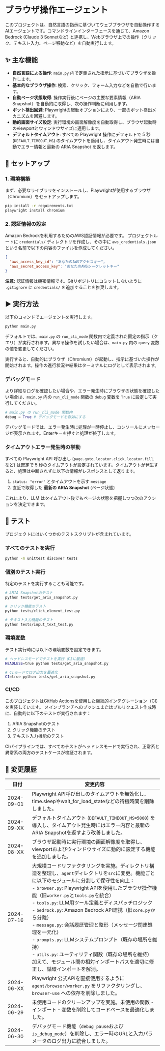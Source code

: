 # ブラウザ操作エージェント

このプロジェクトは、自然言語の指示に基づいてウェブブラウザを自動操作するAIエージェントです。コマンドラインインターフェースを通じて、Amazon Bedrock (Claude 3 Sonnetなど) と連携し、Webブラウザ上での操作（クリック、テキスト入力、ページ移動など）を自動実行します。

## ✨ 主な機能

- **自然言語による操作**: `main.py` 内で定義された指示に基づいてブラウザを操作します。
- **基本的なブラウザ操作**: 検索、クリック、フォーム入力などを自動で行います。
- **自動ページ状態取得**: 操作実行後にページの主要な要素情報（ARIA Snapshot）を自動的に取得し、次の操作判断に利用します。
- **ボット検出回避**: Playwrightの起動オプションにより、一部のボット検出メカニズムを回避します。
- **動的画面サイズ設定**: 実行環境の画面解像度を自動取得し、ブラウザ起動時のviewportとウィンドウサイズに適用します。
- **デフォルトタイムアウト**: すべての Playwright 操作にデフォルトで 5 秒 (`DEFAULT_TIMEOUT_MS`) のタイムアウトを適用し、タイムアウト発生時には自動でエラー情報と最新の ARIA Snapshot を返します。

## 🚀 セットアップ

### 1. 環境構築

まず、必要なライブラリをインストールし、Playwrightが使用するブラウザ（Chromium）をセットアップします。

```bash
pip install -r requirements.txt
playwright install chromium
```

### 2. 認証情報の設定

Amazon Bedrockを利用するためのAWS認証情報が必要です。
プロジェクトルートに `credentials/` ディレクトリを作成し、その中に `aws_credentials.json` という名前で以下の内容のファイルを作成してください。

```json
{
  "aws_access_key_id": "あなたのAWSアクセスキー",
  "aws_secret_access_key": "あなたのAWSシークレットキー"
}
```

**注意:** 認証情報は機密情報です。Gitリポジトリにコミットしないように `.gitignore` に `credentials/` を追加することを推奨します。

## ▶️ 実行方法

以下のコマンドでエージェントを実行します。

```bash
python main.py
```

デフォルトでは、`main.py` の `run_cli_mode` 関数内で定義された固定の指示（クエリ）が実行されます。異なる操作を試したい場合は、`main.py` 内の `query` 変数の値を変更してください。

実行すると、自動的にブラウザ（Chromium）が起動し、指示に基づいた操作が開始されます。操作の進行状況や結果はターミナルにログとして表示されます。

### デバッグモード

より詳細なログを確認したい場合や、エラー発生時にブラウザの状態を確認したい場合は、`main.py` 内の `run_cli_mode` 関数の `debug` 変数を `True` に設定して実行してください。

```python
# main.py の run_cli_mode 関数内
debug = True # デバッグモードを有効にする
```

デバッグモードでは、エラー発生時に処理が一時停止し、コンソールにメッセージが表示されます。Enterキーを押すと処理が終了します。

### タイムアウトエラー発生時の挙動

すべての Playwright API 呼び出し (`page.goto`, `locator.click`, `locator.fill`, など) は既定で 5 秒のタイムアウトが設定されています。タイムアウトが発生すると、処理は中断されずに以下の情報がレスポンスとして返ります。

1. `status: "error"` とタイムアウトを示す `message`
2. 直近で取得した **最新の ARIA Snapshot** (ページ状態)

これにより、LLM はタイムアウト後でもページの状態を把握しつつ次のアクションを決定できます。

## 🧪 テスト

プロジェクトにはいくつかのテストスクリプトが含まれています。

### すべてのテストを実行

```bash
python -m unittest discover tests
```

### 個別のテスト実行

特定のテストを実行することも可能です。

```bash
# ARIA Snapshotのテスト
python tests/get_aria_snapshot.py

# クリック機能のテスト
python tests/click_element_test.py

# テキスト入力機能のテスト
python tests/input_text_test.py
```

### 環境変数

テスト実行時には以下の環境変数を設定できます。

```bash
# ヘッドレスモードでテストを実行（CIに最適）
HEADLESS=true python tests/get_aria_snapshot.py

# CIモードでログ出力を最適化
CI=true python tests/get_aria_snapshot.py
```

### CI/CD

このプロジェクトはGitHub Actionsを使用した継続的インテグレーション（CI）を実装しています。
メインブランチへのプッシュまたはプルリクエスト作成時に、自動的に以下のテストが実行されます：

1. ARIA Snapshotのテスト
2. クリック機能のテスト
3. テキスト入力機能のテスト

CIパイプラインでは、すべてのテストがヘッドレスモードで実行され、正常系と異常系の両方のテストケースが検証されます。

## 🔄 変更履歴

| 日付 | 変更内容 |
|------|----------|
| 2024-09-01 | Playwright API呼び出しのタイムアウトを無効化し、time.sleepやwait_for_load_stateなどの待機時間を削除しました。 |
| 2024-09-XX | デフォルトタイムアウト (`DEFAULT_TIMEOUT_MS=5000`) を導入し、タイムアウト発生時にはエラー内容と最新のARIA Snapshotを返すよう改善しました。 |
| 2024-08-XX | ブラウザ起動時に実行環境の画面解像度を取得し、viewportおよびウィンドウサイズに動的に設定する機能を追加しました。 |
| 2024-07-16 | 大規模コードリファクタリングを実施。ディレクトリ構造を整理し、`agent`ディレクトリを`src`に変更。機能ごとに以下のモジュールに分割して保守性を向上：<br>- `browser.py`: Playwright APIを使用したブラウザ操作機能（旧`worker.py`と`tools.py`を統合）<br>- `tools.py`: LLM用ツール定義とディスパッチロジック<br>- `bedrock.py`: Amazon Bedrock API連携（旧`core.py`から分離）<br>- `message.py`: 会話履歴管理と整形（メッセージ関連処理を一元化）<br>- `prompts.py`: LLMシステムプロンプト（既存の場所を維持）<br>- `utils.py`: ユーティリティ関数（既存の場所を維持）<br>加えて、モジュール間の相対インポートパスを適切に修正し、循環インポートを解消。 |
| 2024-06-XX | Playwright 公式APIを直接使用するように `agent/browser/worker.py` をリファクタリングし、`browser-use` への依存を削除しました。 |
| 2024-06-29 | 未使用コードのクリーンアップを実施。未使用の関数・インポート・変数を削除してコードベースを最適化しました。 |
| 2024-06-30 | デバッグモード機能（`debug_pause`および`is_debug_mode`）を削除し、エラー時のURLと入力パラメータのログ出力に統合しました。 |
